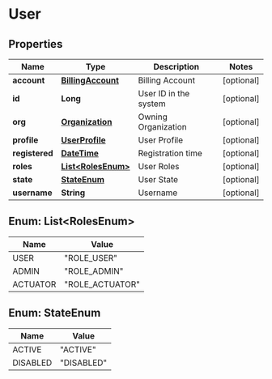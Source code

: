 
# User

## Properties
Name | Type | Description | Notes
------------ | ------------- | ------------- | -------------
**account** | [**BillingAccount**](BillingAccount.md) | Billing Account |  [optional]
**id** | **Long** | User ID in the system |  [optional]
**org** | [**Organization**](Organization.md) | Owning Organization |  [optional]
**profile** | [**UserProfile**](UserProfile.md) | User Profile |  [optional]
**registered** | [**DateTime**](DateTime.md) | Registration time |  [optional]
**roles** | [**List&lt;RolesEnum&gt;**](#List&lt;RolesEnum&gt;) | User Roles |  [optional]
**state** | [**StateEnum**](#StateEnum) | User State |  [optional]
**username** | **String** | Username |  [optional]


<a name="List<RolesEnum>"></a>
## Enum: List&lt;RolesEnum&gt;
Name | Value
---- | -----
USER | &quot;ROLE_USER&quot;
ADMIN | &quot;ROLE_ADMIN&quot;
ACTUATOR | &quot;ROLE_ACTUATOR&quot;


<a name="StateEnum"></a>
## Enum: StateEnum
Name | Value
---- | -----
ACTIVE | &quot;ACTIVE&quot;
DISABLED | &quot;DISABLED&quot;



